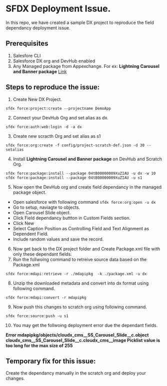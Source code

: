 # SFDX  Deployment Issue.
In this repo, we have created a sample DX project to reproduce the field dependancy deployment issue. 

## Prerequisites 
1. Salesfore CLI 
2. Salesforce DX org and DevHub enabled
3. Any Managed package from Appexchange.
    For ex: **Lightning Carousel and Banner package** [Link](https://appexchange.salesforce.com/appxListingDetail?listingId=a0N3A00000EFp50UAD)

## Steps to reproduce the issue:
1. Create New DX Project.
  ```
  sfdx force:project:create --projectname DemoApp
  ```
2. Connect your DevHub Org and set alias as dx.
  ```
  sfdx force:auth:web:login -d -a dx
  ```
3. Create new scracth Org and set alias as s1
  ```
  sfdx force:org:create -f config/project-scratch-def.json -d 30 --setalias
  ```
4. Install **Lightning Carousel and Banner package** on DevHub and Scratch Org.
  ```
  sfdx force:package:install --package 04tB00000009XuZIAU -u dx -w 10
  sfdx force:package:install --package 04tB00000009XuZIAU -u s1
  ```
5. Now open the DevHub org and create field dependancy in the managed package object.
  - Open salesforce with following command
  `sfdx force:org:open -u dx`
  - Go to setup, naviagte to objects.
  - Open Carousel Slide object.
  - Click Field dependancy buttton in Custom Fields section.
  - Click New  
  - Select Caption Position as Controlling Field and Text Alignment as Dependent Field.
  - Include random values and save the record.
6. Now get back to the DX project folder and Create Package.xml file with only these dependant fields.
7. Run the follwoing command to retreive source data based on the Package.xml
  ```
  sfdx force:mdapi:retrieve -r ./mdapipkg  -k ./package.xml -u dx
  ```
8. Unzip the downloaded metadata and convert into dx format using following command.
  ```
  sfdx force:mdapi:convert -r mdapipkg
  ```
9. Now push this changes to scratch org using following command.
  ```
  sfdx force:source:push -u s1
  ```
10. You may get the follwoing deployment error due the dependant fields.

**Error  mdapipkg/objects/cloudx_cms__SS_Carousel_Slide__c.object  cloudx_cms__SS_Carousel_Slide__c.cloudx_cms__image  Picklist value is too long for the max size of 255**

## Temporary fix for this issue:
Create the dependancy manually in the scratch org and deploy your changes.
